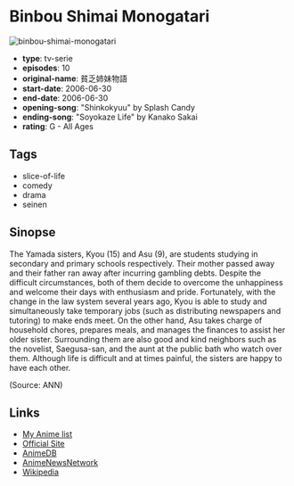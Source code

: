 # Binbou Shimai Monogatari

![binbou-shimai-monogatari](https://cdn.myanimelist.net/images/anime/1959/108682.jpg)

-   **type**: tv-serie
-   **episodes**: 10
-   **original-name**: 貧乏姉妹物語
-   **start-date**: 2006-06-30
-   **end-date**: 2006-06-30
-   **opening-song**: "Shinkokyuu" by Splash Candy
-   **ending-song**: "Soyokaze Life" by Kanako Sakai
-   **rating**: G - All Ages

## Tags

-   slice-of-life
-   comedy
-   drama
-   seinen

## Sinopse

The Yamada sisters, Kyou (15) and Asu (9), are students studying in secondary and primary schools respectively. Their mother passed away and their father ran away after incurring gambling debts. Despite the difficult circumstances, both of them decide to overcome the unhappiness and welcome their days with enthusiasm and pride. Fortunately, with the change in the law system several years ago, Kyou is able to study and simultaneously take temporary jobs (such as distributing newspapers and tutoring) to make ends meet. On the other hand, Asu takes charge of household chores, prepares meals, and manages the finances to assist her older sister. Surrounding them are also good and kind neighbors such as the novelist, Saegusa-san, and the aunt at the public bath who watch over them. Although life is difficult and at times painful, the sisters are happy to have each other.

(Source: ANN)

## Links

-   [My Anime list](https://myanimelist.net/anime/1214/Binbou_Shimai_Monogatari)
-   [Official Site](http://www.toei-anim.co.jp/tv/binboushimai/)
-   [AnimeDB](http://anidb.info/perl-bin/animedb.pl?show=anime&aid=4492)
-   [AnimeNewsNetwork](http://www.animenewsnetwork.com/encyclopedia/anime.php?id=6603)
-   [Wikipedia](http://en.wikipedia.org/wiki/Binb%C5%8D_Shimai_Monogatari)
